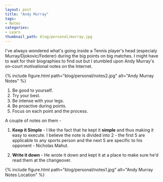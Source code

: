 ```yaml
---
layout: post
title: "Andy Murray"
tags:
- Notes
categories:
- Learn
thumbnail_path: blog/personal/murray.jpg
---
```


I've always wondered what's going inside a Tennis player's head (especialy Murray/Djokovic/Federer) during the big points on big matches. I might have to wait for their biographies to find out but I stumbled upon Andy Murray's on-court motivational notes on the Internet.

{% include figure.html path="blog/personal/notes2.jpg" alt="Andy Murray Notes" %}

1. Be good to yourself. <br/>
2. Try your best. <br/>
3. Be intense with your legs. <br/>
4. Be proactive during points. <br/>
5. Focus on each point and the process. <br/>

A couple of notes on them - 

1. **Keep it Simple** - I like the fact that he kept it **simple** and thus making it easy to execute. I believe the note is divided into 2 - the first 5 are applicable to any sports person and the next 5 are specific to his opponent - Nicholas Mahut.

2. **Write it down** - He wrote it down and kept it at a place to make sure he'd read them at the changeover.

{% include figure.html path="blog/personal/notes1.jpg" alt="Andy Murray Notes Location" %}